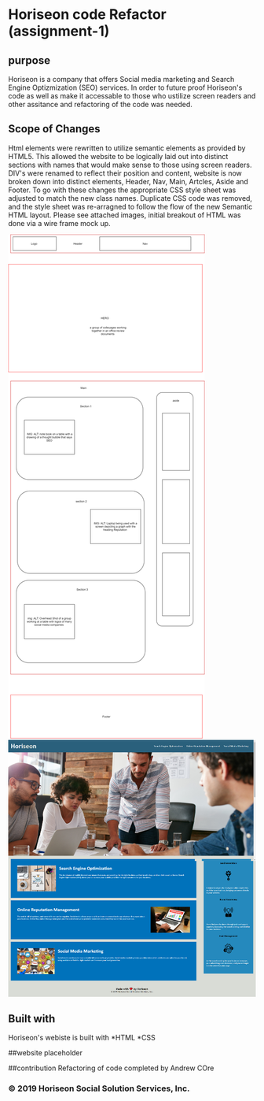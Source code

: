 # Horiseon code Refactor (assignment-1)

## purpose
Horiseon is a company that offers Social media marketing and Search Engine Optizmization (SEO) services. 
In order to future proof Horiseon's code as well as make it accessable to those who ustilize screen readers
and other assitance and refactoring of the code was needed.

## Scope of Changes 
Html elements were rewritten to utilize semantic elements as provided by HTML5. This allowed the website to be 
logically laid out into distinct sections with names that would make sense to those using screen readers. DIV's 
were renamed to reflect their position and content, website is now broken down into distinct elements, Header, 
Nav, Main, Artcles, Aside and Footer. To go with these changes the appropriate CSS style sheet was adjusted to 
match the new class names. Duplicate CSS code was removed, and the style sheet was re-arragned to follow the flow 
of the new Semantic HTML layout. Please see attached images, initial breakout of HTML was done via a wire frame 
mock up. 

![alt text](https://github.com/fraudwheeldrive/Coding-Assignment-1/blob/main/assets/images/Horiseon%20Wireframe.png)
![alt text](https://github.com/fraudwheeldrive/Coding-Assignment-1/blob/main/assets/images/Horiseon%20Screenshot.png)


##  Built with 
Horiseon's webiste is built with 
*HTML
*CSS

##website 
placeholder 

##contribution 
Refactoring of code completed by Andrew COre 

### © 2019 Horiseon Social Solution Services, Inc.



